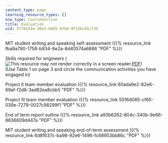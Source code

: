 ```yaml
---
content_type: page
learning_resource_types: []
ocw_type: CourseSection
title: Evaluation
uid: 5770154e-36e3-b8d5-87bd-9f13bcb5cf35
---
```


MIT student writing and speaking self-assessment ({{% resource_link fba9a790-1758-b934-8e2a-8d40574a6886 "PDF" %}})

Skills required for engineers (![This resource may not render correctly in a screen reader.](/images/inacessible.gif)[PDF](http://web.mit.edu/ruff/www/1290.pdf))  
(Use Table 1 on page 3 and circle the communication activities you have engaged in)

Project II team member evaluation ({{% resource_link 60ada9e2-82e6-69af-f2d8-3ad82ea8cbb5 "PDF" %}})

Project III team member evaluation ({{% resource_link 5016d085-cf65-039e-7279-0027c98299f1 "PDF" %}})

End of term report outline ({{% resource_link a93b6262-804c-340b-9e66-8836609d447a "PDF" %}})

MIT student writing and speaking end-of-term assessment ({{% resource_link 6d8f637c-ba98-92e6-1496-fc68953bb86c "PDF" %}})